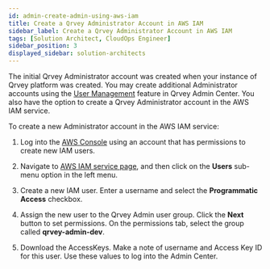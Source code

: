 ```yaml
---
id: admin-create-admin-using-aws-iam
title: Create a Qrvey Administrator Account in AWS IAM
sidebar_label: Create a Qrvey Administrator Account in AWS IAM
tags: [Solution Architect, CloudOps Engineer]
sidebar_position: 3
displayed_sidebar: solution-architects
---
```


<div style={{textAlign: "justify"}}>

The initial Qrvey Administrator account was created when your instance of Qrvey platform was created. You may create additional Administrator accounts using the [User Management](./managing-users.md) feature in Qrvey Admin Center. You also have the option to create a Qrvey Administrator account in the AWS IAM service. 

To create a new Administrator account in the AWS IAM service:

1. Log into the <a href="https://aws.amazon.com/" target="_blank"> AWS Console</a> using an account that has permissions to create new IAM users.

2. Navigate to <a href="https://console.aws.amazon.com/iam/home?#/home" target="_blank">AWS IAM service page</a>, and then click on the **Users** sub-menu option in the left menu.

3. Create a new IAM user. Enter a username and select the **Programmatic Access** checkbox.

4. Assign the new user to the Qrvey Admin user group. Click the **Next** button to set permissions. On the permissions tab, select the group called **qrvey-admin-dev**.

5. Download the AccessKeys. Make a note of username and Access Key ID for this user. Use these values to log into the Admin Center.

</div>
